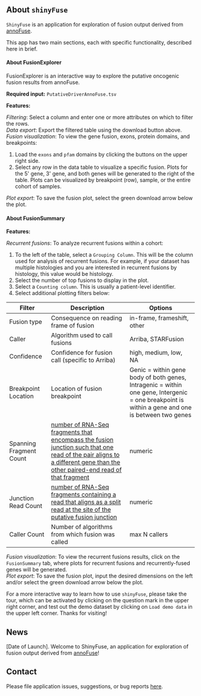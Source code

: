 ## About `shinyFuse`

`ShinyFuse` is an application for exploration of fusion output derived from [annoFuse](https://github.com/d3b-center/annoFuse).

This app has two main sections, each with specific functionality, described here in brief.

#### About FusionExplorer

FusionExplorer is an interactive way to explore the putative oncogenic fusion results from annoFuse. 

**Required input:** `PutativeDriverAnnoFuse.tsv`

**Features:** 

_Filtering_: Select a column and enter one or more attributes on which to filter the rows. <br>
_Data export_: Export the filtered table using the download button above.<br>
_Fusion visualization_: To view the gene fusion, exons, protein domains, and breakpoints:

 1. Load the `exons` and `pfam` domains by clicking the buttons on the upper right side. 
 2. Select any row in the data table to visualize a specific fusion. Plots for the 5' gene, 3' gene, and both genes will be generated to the right of the table. Plots can be visualized by breakpoint (row), sample, or the entire cohort of samples.

_Plot export_: To save the fusion plot, select the green download arrow below the plot.

#### About FusionSummary

**Features:** 

_Recurrent fusions_: To analyze recurrent fusions within a cohort:

 1. To the left of the table, select a `Grouping Column`. This will be the column used for analysis of recurrent fusions. For example, if your dataset has multiple histologies and you are interested in recurrent fusions by histology, this value would be histology.
 2. Select the number of top fusions to display in the plot.
 3. Select a `Counting column`. This is usually a patient-level identifier.
 4. Select additional plotting filters below:
 
 | Filter                  | Description                                                                                                                                                                                                                     | Options                                                                                                                                           |
|-------------------------|---------------------------------------------------------------------------------------------------------------------------------------------------------------------------------------------------------------------------------|---------------------------------------------------------------------------------------------------------------------------------------------------|
| Fusion type             | Consequence on reading frame of fusion                                                                                                                                                                                          | in-frame, frameshift, other                                                                                                                       |
| Caller                  | Algorithm used to call fusions                                                                                                                                                                                                  | Arriba, STARFusion                                                                                                                                |
| Confidence              | Confidence for fusion call (specific to Arriba)                                                                                                                                                                                 | high, medium, low, NA                                                                                                                             |
| Breakpoint Location     | Location of fusion breakpoint                                                                                                                                                                                                   | Genic = within gene body of both genes, Intragenic = within one gene, Intergenic = one breakpoint is within a gene and one is between two genes |
| Spanning Fragment Count | [number of RNA-Seq fragments that encompass the fusion junction such that   one read of the pair aligns to a different gene than the other paired-end read of that fragment](https://github.com/STAR-Fusion/STAR-Fusion/wiki) | numeric                                                                                                                                           |
| Junction Read Count     | [number of RNA-Seq fragments containing a read that aligns as a split read at the site of the putative fusion junction](https://github.com/STAR-Fusion/STAR-Fusion/wiki)                                           | numeric                                                                                                                                           |
| Caller Count            | Number of algorithms from which fusion was called                                                                                                                                                                               | max N callers                                                                                                                                     |


_Fusion visualization_: To view the recurrent fusions results, click on the `FusionSummary` tab, where plots for recurrent fusions and recurrently-fused genes will be generated.<br>
_Plot export_: To save the fusion plot, input the desired dimensions on the left and/or select the green download arrow below the plot.

For a more interactive way to learn how to use `shinyFuse`, please take the tour, which can be activated by clicking on the question mark in the upper right corner, and test out the demo dataset by clicking on `Load demo data` in the upper left corner. 
Thanks for visiting!

## News

[Date of Launch]. Welcome to ShinyFuse, an application for exploration of fusion output derived from [annoFuse](https://github.com/d3b-center/annoFuse)! 

## Contact

Please file application issues, suggestions, or bug reports [here](https://github.com/d3b-center/annoFuse/issues).
